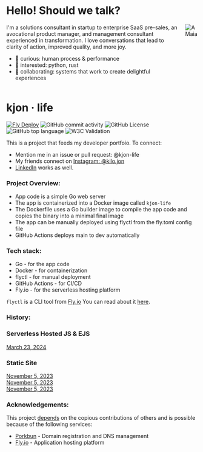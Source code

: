 

# Hello! Should we talk?

<div style="display:flex; align-items:flex-start;">
  <div>
    I'm a solutions consultant in startup to enterprise SaaS pre-sales, 
    an avocational product manager, 
    and management consultant experienced in transformation. 
    I love conversations that lead to clarity of action, 
    improved quality, and more joy.
    <ul>
      <li>👀 curious: human process & performance</li>
      <li>🌱 interested: python, rust</li>
      <li>💞️ collaborating: systems that work to create delightful experiences</li>
    </ul>
  </div>
  <img src="https://user-images.githubusercontent.com/76539355/214731371-78cb7bcb-996d-4108-9872-7af758ed5647.png" alt="A Maia" style="margin-left:1rem;">
</div>


# kjon &middot; life  
[![Fly Deploy](https://github.com/kjon-life/kjon-life/actions/workflows/fly.yml/badge.svg)](https://github.com/kjon-life/kjon-life/actions/workflows/fly.yml) 
 ![GitHub commit activity](https://img.shields.io/github/commit-activity/y/kjon-life/kjon-life) 
 ![GitHub License](https://img.shields.io/github/license/kjon-life/kjon-life)
 ![GitHub top language](https://img.shields.io/github/languages/top/kjon-life/kjon-life)
 ![W3C Validation](https://img.shields.io/w3c-validation/html?targetUrl=https%3A%2F%2Fkjon.life) 
 
This is a project that feeds my developer portfoio. To connect:  
- Mention me in an issue or pull request: @kjon-life  
- My friends connect on [Instagram: @kilo.jon](https://www.instagram.com/kilo.jon/)   
- [LinkedIn](https://www.linkedin.com/in/jonhwilliams) works as well.


### Project Overview:
* App code is a simple Go web server 
* The app is containerized into a Docker image called `kjon-life` 
* The Dockerfile uses a Go builder image to compile the app code and copies the binary into a minimal final image
* The app can be manually deployed using flyctl from the fly.toml config file
* GitHub Actions deploys main to dev automatically

### Tech stack:
* Go - for the app code
* Docker - for containerization
* flyctl - for manual deployment
* GitHub Actions - for CI/CD
* Fly.io - for the serverless hosting platform

```flyctl``` is a CLI tool from [Fly.io](http://fly.io)
You can read about it [here](https://fly.io/docs/hands-on/).

### History:  
### Serverless Hosted JS & EJS
[March 23, 2024](2024-03-23-20-42-51.png)  
### Static Site 
[November 5, 2023](2023-11-06-00-36-15.png)  
[November 5, 2023](2023-11-05-23-08-50.png)  
[November 5, 2023](2023-11-05-21-59-08.png)  

### Acknowledgements:

This project [depends](https://github.com/kjon-life/kjon-life/network/dependencies) on the copious contributions of others and is possible because of the following services:

- [Porkbun](https://porkbun.com/) - Domain registration and DNS management
- [Fly.io](https://fly.io/) - Application hosting platform
